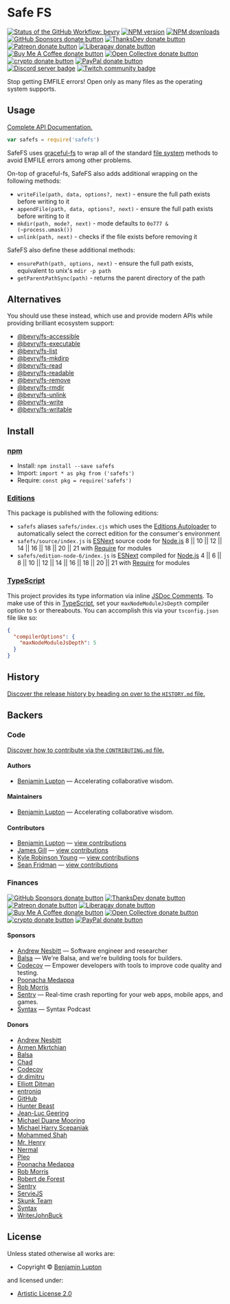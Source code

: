 <!-- TITLE/ -->

# Safe FS

<!-- /TITLE -->

<!-- BADGES/ -->

<span class="badge-githubworkflow"><a href="https://github.com/bevry/safefs/actions?query=workflow%3Abevry" title="View the status of this project's GitHub Workflow: bevry"><img src="https://github.com/bevry/safefs/workflows/bevry/badge.svg" alt="Status of the GitHub Workflow: bevry" /></a></span>
<span class="badge-npmversion"><a href="https://npmjs.org/package/safefs" title="View this project on NPM"><img src="https://img.shields.io/npm/v/safefs.svg" alt="NPM version" /></a></span>
<span class="badge-npmdownloads"><a href="https://npmjs.org/package/safefs" title="View this project on NPM"><img src="https://img.shields.io/npm/dm/safefs.svg" alt="NPM downloads" /></a></span>
<br class="badge-separator" />
<span class="badge-githubsponsors"><a href="https://github.com/sponsors/balupton" title="Donate to this project using GitHub Sponsors"><img src="https://img.shields.io/badge/github-donate-yellow.svg" alt="GitHub Sponsors donate button" /></a></span>
<span class="badge-thanksdev"><a href="https://thanks.dev/u/gh/bevry" title="Donate to this project using ThanksDev"><img src="https://img.shields.io/badge/thanksdev-donate-yellow.svg" alt="ThanksDev donate button" /></a></span>
<span class="badge-patreon"><a href="https://patreon.com/bevry" title="Donate to this project using Patreon"><img src="https://img.shields.io/badge/patreon-donate-yellow.svg" alt="Patreon donate button" /></a></span>
<span class="badge-liberapay"><a href="https://liberapay.com/bevry" title="Donate to this project using Liberapay"><img src="https://img.shields.io/badge/liberapay-donate-yellow.svg" alt="Liberapay donate button" /></a></span>
<span class="badge-buymeacoffee"><a href="https://buymeacoffee.com/balupton" title="Donate to this project using Buy Me A Coffee"><img src="https://img.shields.io/badge/buy%20me%20a%20coffee-donate-yellow.svg" alt="Buy Me A Coffee donate button" /></a></span>
<span class="badge-opencollective"><a href="https://opencollective.com/bevry" title="Donate to this project using Open Collective"><img src="https://img.shields.io/badge/open%20collective-donate-yellow.svg" alt="Open Collective donate button" /></a></span>
<span class="badge-crypto"><a href="https://bevry.me/crypto" title="Donate to this project using Cryptocurrency"><img src="https://img.shields.io/badge/crypto-donate-yellow.svg" alt="crypto donate button" /></a></span>
<span class="badge-paypal"><a href="https://bevry.me/paypal" title="Donate to this project using Paypal"><img src="https://img.shields.io/badge/paypal-donate-yellow.svg" alt="PayPal donate button" /></a></span>
<br class="badge-separator" />
<span class="badge-discord"><a href="https://discord.gg/nQuXddV7VP" title="Join this project's community on Discord"><img src="https://img.shields.io/discord/1147436445783560193?logo=discord&amp;label=discord" alt="Discord server badge" /></a></span>
<span class="badge-twitch"><a href="https://www.twitch.tv/balupton" title="Join this project's community on Twitch"><img src="https://img.shields.io/twitch/status/balupton?logo=twitch" alt="Twitch community badge" /></a></span>

<!-- /BADGES -->

<!-- DESCRIPTION/ -->

Stop getting EMFILE errors! Open only as many files as the operating system supports.

<!-- /DESCRIPTION -->


## Usage

[Complete API Documentation.](http://master.safefs.bevry.surge.sh/docs/)

```javascript
var safefs = require('safefs')
```

SafeFS uses [graceful-fs](https://npmjs.org/package/graceful-fs) to wrap all of the standard [file system](http://nodejs.org/docs/latest/api/all.html#all_file_system) methods to avoid EMFILE errors among other problems.

On-top of graceful-fs, SafeFS also adds additional wrapping on the following methods:

-   `writeFile(path, data, options?, next)` - ensure the full path exists before writing to it
-   `appendFile(path, data, options?, next)` - ensure the full path exists before writing to it
-   `mkdir(path, mode?, next)` - mode defaults to `0o777 & (~process.umask())`
-   `unlink(path, next)` - checks if the file exists before removing it

SafeFS also define these additional methods:

-   `ensurePath(path, options, next)` - ensure the full path exists, equivalent to unix's `mdir -p path`
-   `getParentPathSync(path)` - returns the parent directory of the path

## Alternatives

You should use these instead, which use and provide modern APIs while providing brilliant ecosystem support:

-   [@bevry/fs-accessible](https://github.com/bevry/fs-accessible)
-   [@bevry/fs-executable](https://github.com/bevry/fs-executable)
-   [@bevry/fs-list](https://github.com/bevry/fs-list)
-   [@bevry/fs-mkdirp](https://github.com/bevry/fs-mkdirp)
-   [@bevry/fs-read](https://github.com/bevry/fs-read)
-   [@bevry/fs-readable](https://github.com/bevry/fs-readable)
-   [@bevry/fs-remove](https://github.com/bevry/fs-remove)
-   [@bevry/fs-rmdir](https://github.com/bevry/fs-rmdir)
-   [@bevry/fs-unlink](https://github.com/bevry/fs-unlink)
-   [@bevry/fs-write](https://github.com/bevry/fs-write)
-   [@bevry/fs-writable](https://github.com/bevry/fs-writable)

<!-- INSTALL/ -->

## Install

### [npm](https://npmjs.com "npm is a package manager for javascript")

-   Install: `npm install --save safefs`
-   Import: `import * as pkg from ('safefs')`
-   Require: `const pkg = require('safefs')`

### [Editions](https://editions.bevry.me "Editions are the best way to produce and consume packages you care about.")

This package is published with the following editions:
-   `safefs` aliases `safefs/index.cjs` which uses the [Editions Autoloader](https://github.com/bevry/editions "You can use the Editions Autoloader to autoload the appropriate edition for your consumers environment") to automatically select the correct edition for the consumer's environment
-   `safefs/source/index.js` is [ESNext](https://en.wikipedia.org/wiki/ECMAScript#ES.Next "ECMAScript Next") source code for [Node.js](https://nodejs.org "Node.js is a JavaScript runtime built on Chrome's V8 JavaScript engine") 8 || 10 || 12 || 14 || 16 || 18 || 20 || 21 with [Require](https://nodejs.org/dist/latest-v5.x/docs/api/modules.html "Node/CJS Modules") for modules
-   `safefs/edition-node-6/index.js` is [ESNext](https://en.wikipedia.org/wiki/ECMAScript#ES.Next "ECMAScript Next") compiled for [Node.js](https://nodejs.org "Node.js is a JavaScript runtime built on Chrome's V8 JavaScript engine") 4 || 6 || 8 || 10 || 12 || 14 || 16 || 18 || 20 || 21 with [Require](https://nodejs.org/dist/latest-v5.x/docs/api/modules.html "Node/CJS Modules") for modules

### [TypeScript](https://www.typescriptlang.org/ "TypeScript is a typed superset of JavaScript that compiles to plain JavaScript.")

This project provides its type information via inline [JSDoc Comments](http://usejsdoc.org "JSDoc is an API documentation generator for JavaScript, similar to Javadoc or phpDocumentor"). To make use of this in [TypeScript](https://www.typescriptlang.org/ "TypeScript is a typed superset of JavaScript that compiles to plain JavaScript."), set your <code>maxNodeModuleJsDepth</code> compiler option to `5` or thereabouts. You can accomplish this via your `tsconfig.json` file like so:
``` json
{
  "compilerOptions": {
    "maxNodeModuleJsDepth": 5
  }
}
```

<!-- /INSTALL -->

<!-- HISTORY/ -->

## History

[Discover the release history by heading on over to the `HISTORY.md` file.](https://github.com/bevry/safefs/blob/HEAD/HISTORY.md#files)

<!-- /HISTORY -->

<!-- BACKERS/ -->

## Backers

### Code

[Discover how to contribute via the `CONTRIBUTING.md` file.](https://github.com/bevry/safefs/blob/HEAD/CONTRIBUTING.md#files)

#### Authors

-   [Benjamin Lupton](https://balupton.com) — Accelerating collaborative wisdom.

#### Maintainers

-   [Benjamin Lupton](https://balupton.com) — Accelerating collaborative wisdom.

#### Contributors

-   [Benjamin Lupton](https://github.com/balupton) — [view contributions](https://github.com/bevry/safefs/commits?author=balupton "View the GitHub contributions of Benjamin Lupton on repository bevry/safefs")
-   [James Gill](https://github.com/jagill) — [view contributions](https://github.com/bevry/safefs/commits?author=jagill "View the GitHub contributions of James Gill on repository bevry/safefs")
-   [Kyle Robinson Young](https://github.com/shama) — [view contributions](https://github.com/bevry/safefs/commits?author=shama "View the GitHub contributions of Kyle Robinson Young on repository bevry/safefs")
-   [Sean Fridman](https://github.com/sfrdmn) — [view contributions](https://github.com/bevry/safefs/commits?author=sfrdmn "View the GitHub contributions of Sean Fridman on repository bevry/safefs")

### Finances

<span class="badge-githubsponsors"><a href="https://github.com/sponsors/balupton" title="Donate to this project using GitHub Sponsors"><img src="https://img.shields.io/badge/github-donate-yellow.svg" alt="GitHub Sponsors donate button" /></a></span>
<span class="badge-thanksdev"><a href="https://thanks.dev/u/gh/bevry" title="Donate to this project using ThanksDev"><img src="https://img.shields.io/badge/thanksdev-donate-yellow.svg" alt="ThanksDev donate button" /></a></span>
<span class="badge-patreon"><a href="https://patreon.com/bevry" title="Donate to this project using Patreon"><img src="https://img.shields.io/badge/patreon-donate-yellow.svg" alt="Patreon donate button" /></a></span>
<span class="badge-liberapay"><a href="https://liberapay.com/bevry" title="Donate to this project using Liberapay"><img src="https://img.shields.io/badge/liberapay-donate-yellow.svg" alt="Liberapay donate button" /></a></span>
<span class="badge-buymeacoffee"><a href="https://buymeacoffee.com/balupton" title="Donate to this project using Buy Me A Coffee"><img src="https://img.shields.io/badge/buy%20me%20a%20coffee-donate-yellow.svg" alt="Buy Me A Coffee donate button" /></a></span>
<span class="badge-opencollective"><a href="https://opencollective.com/bevry" title="Donate to this project using Open Collective"><img src="https://img.shields.io/badge/open%20collective-donate-yellow.svg" alt="Open Collective donate button" /></a></span>
<span class="badge-crypto"><a href="https://bevry.me/crypto" title="Donate to this project using Cryptocurrency"><img src="https://img.shields.io/badge/crypto-donate-yellow.svg" alt="crypto donate button" /></a></span>
<span class="badge-paypal"><a href="https://bevry.me/paypal" title="Donate to this project using Paypal"><img src="https://img.shields.io/badge/paypal-donate-yellow.svg" alt="PayPal donate button" /></a></span>

#### Sponsors

-   [Andrew Nesbitt](https://nesbitt.io) — Software engineer and researcher
-   [Balsa](https://balsa.com) — We're Balsa, and we're building tools for builders.
-   [Codecov](https://codecov.io) — Empower developers with tools to improve code quality and testing.
-   [Poonacha Medappa](https://poonachamedappa.com)
-   [Rob Morris](https://github.com/Rob-Morris)
-   [Sentry](https://sentry.io) — Real-time crash reporting for your web apps, mobile apps, and games.
-   [Syntax](https://syntax.fm) — Syntax Podcast

#### Donors

-   [Andrew Nesbitt](https://nesbitt.io)
-   [Armen Mkrtchian](https://mogoni.dev)
-   [Balsa](https://balsa.com)
-   [Chad](https://opencollective.com/chad8)
-   [Codecov](https://codecov.io)
-   [dr.dimitru](https://veliovgroup.com)
-   [Elliott Ditman](https://elliottditman.com)
-   [entroniq](https://gitlab.com/entroniq)
-   [GitHub](https://github.com/about)
-   [Hunter Beast](https://cryptoquick.com)
-   [Jean-Luc Geering](https://github.com/jlgeering)
-   [Michael Duane Mooring](https://mdm.cc)
-   [Michael Harry Scepaniak](https://michaelscepaniak.com)
-   [Mohammed Shah](https://github.com/smashah)
-   [Mr. Henry](https://mrhenry.be)
-   [Nermal](https://arjunaditya.vercel.app)
-   [Pleo](https://www.pleo.io)
-   [Poonacha Medappa](https://poonachamedappa.com)
-   [Rob Morris](https://github.com/Rob-Morris)
-   [Robert de Forest](https://github.com/rdeforest)
-   [Sentry](https://sentry.io)
-   [ServieJS](https://github.com/serviejs)
-   [Skunk Team](https://skunk.team)
-   [Syntax](https://syntax.fm)
-   [WriterJohnBuck](https://github.com/WriterJohnBuck)

<!-- /BACKERS -->

<!-- LICENSE/ -->

## License

Unless stated otherwise all works are:

-   Copyright &copy; [Benjamin Lupton](https://balupton.com)

and licensed under:

-   [Artistic License 2.0](http://spdx.org/licenses/Artistic-2.0.html)

<!-- /LICENSE -->
